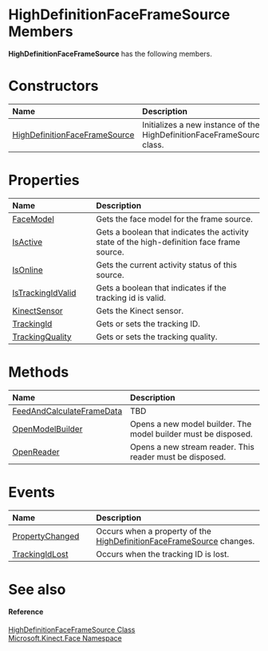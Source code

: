 HighDefinitionFaceFrameSource Members  
=====================================  

**HighDefinitionFaceFrameSource** has the following members.  

<span id="publicconstructorsSection"></span>

Constructors  
============  

<table>
<colgroup>
<col width="30%" />
<col width="60%" />
</colgroup>
<thead>
<tr class="header">
<th align="left">Name</th>
<th align="left">Description</th>
</tr>
</thead>
<tbody>
<tr class="odd">
<td align="left"><a href="HighDefinitionFaceFrameSou.md">HighDefinitionFaceFrameSource</a></td>
<td align="left">Initializes a new instance of the HighDefinitionFaceFrameSource class.</td>
</tr>
</tbody>
</table>

<span id="publicpropertiesSection"></span>

Properties  
==========  

<table>
<colgroup>
<col width="30%" />
<col width="60%" />
</colgroup>
<thead>
<tr class="header">
<th align="left">Name</th>
<th align="left">Description</th>
</tr>
</thead>
<tbody>
<tr class="odd">
<td align="left"><a href="Properties/FaceModel_Property.md">FaceModel</a></td>
<td align="left">Gets the face model for the frame source.</td>
</tr>
<tr class="even">
<td align="left"><a href="Properties/IsActive_Property.md">IsActive</a></td>
<td align="left">Gets a boolean that indicates the activity state of the high-definition face frame source.</td>
</tr>
<tr class="odd">
<td align="left"><a href="Properties/IsOnline_Property.md">IsOnline</a></td>
<td align="left">Gets the current activity status of this source.</td>
</tr>
<tr class="even">
<td align="left"><a href="Properties/IsTrackingIdValid_Property.md">IsTrackingIdValid</a></td>
<td align="left">Gets a boolean that indicates if the tracking id is valid.</td>
</tr>
<tr class="odd">
<td align="left"><a href="Properties/KinectSensor_Property.md">KinectSensor</a></td>
<td align="left">Gets the Kinect sensor.</td>
</tr>
<tr class="even">
<td align="left"><a href="Properties/TrackingId_Property.md">TrackingId</a></td>
<td align="left">Gets or sets the tracking ID.</td>
</tr>
<tr class="odd">
<td align="left"><a href="Properties/TrackingQuality_Property.md">TrackingQuality</a></td>
<td align="left">Gets or sets the tracking quality.</td>
</tr>
</tbody>
</table>

<span id="publicmethodsSection"></span>

Methods  
=======  

<table>
<colgroup>
<col width="30%" />
<col width="60%" />
</colgroup>
<thead>
<tr class="header">
<th align="left">Name</th>
<th align="left">Description</th>
</tr>
</thead>
<tbody>
<tr class="odd">
<td align="left"><a href="Methods/FeedAndCalculateFrameData.md">FeedAndCalculateFrameData</a></td>
<td align="left">TBD</td>
</tr>
<tr class="even">
<td align="left"><a href="Methods/OpenModelBuilder_Method.md">OpenModelBuilder</a></td>
<td align="left">Opens a new model builder. The model builder must be disposed.</td>
</tr>
<tr class="odd">
<td align="left"><a href="Methods/OpenReader_Method.md">OpenReader</a></td>
<td align="left">Opens a new stream reader. This reader must be disposed.</td>
</tr>
</tbody>
</table>

<span id="publiceventsSection"></span>

Events  
======  

<table>
<colgroup>
<col width="30%" />
<col width="60%" />
</colgroup>
<thead>
<tr class="header">
<th align="left">Name</th>
<th align="left">Description</th>
</tr>
</thead>
<tbody>
<tr class="odd">
<td align="left"><a href="Events/PropertyChanged_Event.md">PropertyChanged</a></td>
<td align="left">Occurs when a property of the <a href="../HighDefinitionFaceFrameSou.md">HighDefinitionFaceFrameSource</a> changes.</td>
</tr>
<tr class="even">
<td align="left"><a href="Events/TrackingIdLost_Event.md">TrackingIdLost</a></td>
<td align="left">Occurs when the tracking ID is lost.</td>
</tr>
</tbody>
</table>

<span id="ID4EK"></span>

See also  
========  

<span id="ID4EM"></span>
#### Reference  

[HighDefinitionFaceFrameSource Class](../HighDefinitionFaceFrameSou.md)  
 [Microsoft.Kinect.Face Namespace](../../Kinect.Face.md)  



<!--Please do not edit the data in the comment block below.-->
<!--
TOCTitle : HighDefinitionFaceFrameSource Members
RLTitle : HighDefinitionFaceFrameSource Members
KeywordF : Microsoft.Kinect.Face.HighDefinitionFaceFrameSource
KeywordF : HighDefinitionFaceFrameSource
KeywordK : HighDefinitionFaceFrameSource class
KeywordK : HighDefinitionFaceFrameSource class, all members
KeywordK : Microsoft.Kinect.Face.HighDefinitionFaceFrameSource class
HelpPriority : 1
KeywordA : AllMembers.T:Microsoft.Kinect.Face.HighDefinitionFaceFrameSource
AssetID : AllMembers.T:Microsoft.Kinect.Face.HighDefinitionFaceFrameSource
Locale : en-us
CommunityContent : 1
TargetOS : Windows
TopicType : kbSyntax
DocSet : K4Wv2
ProjType : K4Wv2Proj
Technology : Kinect for Windows
Product : Kinect for Windows SDK v2
productversion : 20
-->

